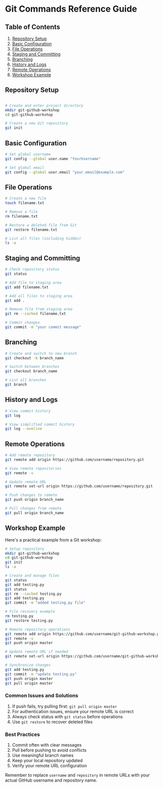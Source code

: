 
# Git Commands Reference Guide

## Table of Contents
1. [Repository Setup](#repository-setup)
2. [Basic Configuration](#basic-configuration)
3. [File Operations](#file-operations)
4. [Staging and Committing](#staging-and-committing)
5. [Branching](#branching)
6. [History and Logs](#history-and-logs)
7. [Remote Operations](#remote-operations)
8. [Workshop Example](#workshop-example)

## Repository Setup
```bash

# Create and enter project directory
mkdir git-github-workshop
cd git-github-workshop

# Create a new Git repository
git init

```

## Basic Configuration
```bash
# Set global username
git config --global user.name "YourUsername"

# Set global email
git config --global user.email "your.email@example.com"
```

## File Operations
```bash
# Create a new file
touch filename.txt

# Remove a file
rm filename.txt

# Restore a deleted file from Git
git restore filename.txt

# List all files (including hidden)
ls -a
```

## Staging and Committing
```bash
# Check repository status
git status

# Add file to staging area
git add filename.txt

# Add all files to staging area
git add .

# Remove file from staging area
git rm --cached filename.txt

# Commit changes
git commit -m "your commit message"
```

## Branching
```bash
# Create and switch to new branch
git checkout -b branch_name

# Switch between branches
git checkout branch_name

# List all branches
git branch
```

## History and Logs
```bash
# View commit history
git log

# View simplified commit history
git log --oneline
```

## Remote Operations
```bash
# Add remote repository
git remote add origin https://github.com/username/repository.git

# View remote repositories
git remote -v

# Update remote URL
git remote set-url origin https://github.com/username/repository.git

# Push changes to remote
git push origin branch_name

# Pull changes from remote
git pull origin branch_name
```

## Workshop Example
Here's a practical example from a Git workshop:

```bash
# Setup repository
mkdir git-github-workshop
cd git-github-workshop
git init
ls -a

# Create and manage files
git status
git add testing.py
git status
git rm --cached testing.py
git add testing.py
git commit -m "added testing.py file"

# File recovery example
rm testing.py
git restore testing.py

# Remote repository operations
git remote add origin https://github.com/username/git-github-workshop.git
git remote -v
git push origin master

# Update remote URL if needed
git remote set-url origin https://github.com/username/git-github-workshop

# Synchronize changes
git add testing.py
git commit -m "update testing.py"
git push origin master
git pull origin master
```

### Common Issues and Solutions
1. If push fails, try pulling first: `git pull origin master`
2. For authentication issues, ensure your remote URL is correct
3. Always check status with `git status` before operations
4. Use `git restore` to recover deleted files

### Best Practices
1. Commit often with clear messages
2. Pull before pushing to avoid conflicts
3. Use meaningful branch names
4. Keep your local repository updated
5. Verify your remote URL configuration

Remember to replace `username` and `repository` in remote URLs with your actual GitHub username and repository name.
